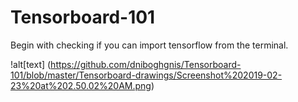 # Tensorboard-101

Begin with checking if you can import tensorflow from the terminal.

!alt[text] (https://github.com/dniboghgnis/Tensorboard-101/blob/master/Tensorboard-drawings/Screenshot%202019-02-23%20at%202.50.02%20AM.png)

